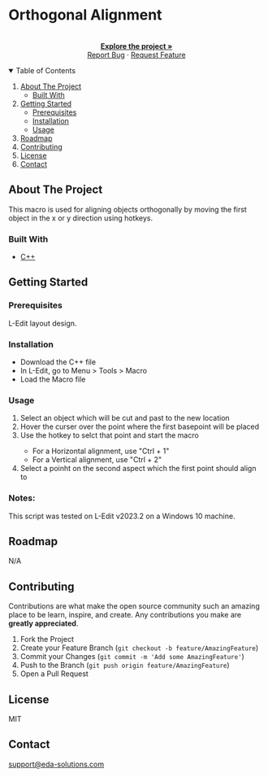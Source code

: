 # Orthogonal Alignment

<!-- PROJECT LOGO -->
<p align="center">
  <br />
  <a href="https://github.com/EDA-Solutions-Limited/<Your_project_name>"><strong>Explore the project »</strong></a>
  <br />
  <a href="https://github.com/EDA-Solutions-Limited/<Your_project_name>/issues">Report Bug</a>
  ·
  <a href="https://github.com/EDA-Solutions-Limited/<Your_project_name>/issues">Request Feature</a>
</p>

<!-- TABLE OF CONTENTS -->
<details open="open">
  <summary>Table of Contents</summary>
  <ol>
    <li>
      <a href="#about-the-project">About The Project</a>
      <ul>
        <li><a href="#built-with">Built With</a></li>
      </ul>
    </li>
    <li>
      <a href="#getting-started">Getting Started</a>
      <ul>
        <li><a href="#prerequisites">Prerequisites</a></li>
        <li><a href="#installation">Installation</a></li>
        <li><a href="#usage">Usage</a></li>
      </ul>
    </li>
    <li><a href="#roadmap">Roadmap</a></li>
    <li><a href="#contributing">Contributing</a></li>
    <li><a href="#license">License</a></li>
    <li><a href="#contact">Contact</a></li>
  </ol>
</details>


<!-- ABOUT THE PROJECT -->
## About The Project

This macro is used for aligning objects orthogonally by moving the first object in the x or y direction using hotkeys. 


### Built With 

* [C++](https://cplusplus.com/)

<!-- GETTING STARTED -->
## Getting Started

### Prerequisites

L-Edit layout design.

### Installation

* Download the C++ file
* In L-Edit, go to Menu > Tools > Macro
* Load the Macro file


### Usage
<ol>
    <li>
Select an object which will be cut and past to the new location
    </li>
<li>Hover the curser over the point where the first basepoint will be placed </li>
<li>Use the hotkey to selct that point and start the macro </li>
      <ul>
        <li>For a Horizontal alignment, use "Ctrl + 1"</li>
        <li>For a Vertical alignment, use "Ctrl + 2"</li>
      </ul>
    </li>
<li>Select a poinht on the second aspect which the first point should align to</li>
</ol>

### Notes:
This script was tested on L-Edit v2023.2 on a Windows 10 machine. 
<br>

<!-- ROADMAP -->
## Roadmap

N/A

<!-- CONTRIBUTING -->
## Contributing

Contributions are what make the open source community such an amazing place to be learn, inspire, and create. Any contributions you make are **greatly appreciated**.

1. Fork the Project
2. Create your Feature Branch (`git checkout -b feature/AmazingFeature`)
3. Commit your Changes (`git commit -m 'Add some AmazingFeature'`)
4. Push to the Branch (`git push origin feature/AmazingFeature`)
5. Open a Pull Request


<!-- LICENSE -->
## License
MIT

<!-- CONTACT -->
## Contact
support@eda-solutions.com
